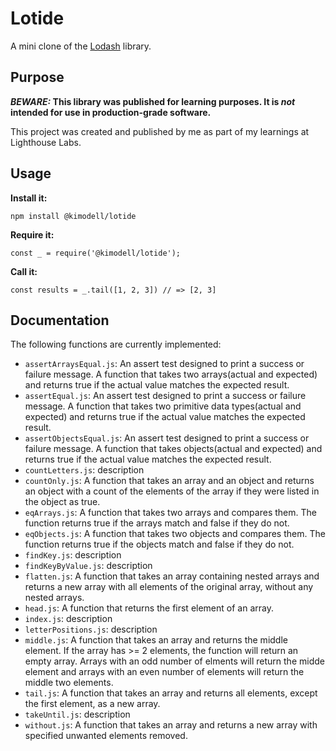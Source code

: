 # Lotide

A mini clone of the [Lodash](https://lodash.com) library.

## Purpose

**_BEWARE:_ This library was published for learning purposes. It is _not_ intended for use in production-grade software.**

This project was created and published by me as part of my learnings at Lighthouse Labs. 

## Usage

**Install it:**

`npm install @kimodell/lotide`

**Require it:**

`const _ = require('@kimodell/lotide');`

**Call it:**

`const results = _.tail([1, 2, 3]) // => [2, 3]`

## Documentation

The following functions are currently implemented:

* `assertArraysEqual.js`: An assert test designed to print a success or failure message. A function that takes two arrays(actual and expected) and returns true if the actual value matches the expected result.
* `assertEqual.js`: An assert test designed to print a success or failure message. A function that takes two primitive data types(actual and expected) and returns true if the actual value matches the expected result.
* `assertObjectsEqual.js`: An assert test designed to print a success or failure message. A function that takes objects(actual and expected) and returns true if the actual value matches the expected result.
* `countLetters.js`: description
* `countOnly.js`: A function that takes an array and an object and returns an object with a count of the elements of the array if they were listed in the object as true.
* `eqArrays.js`: A function that takes two arrays and compares them. The function returns true if the arrays match and false if they do not.
* `eqObjects.js`: A function that takes two objects and compares them. The function returns true if the objects match and false if they do not.
* `findKey.js`: description
* `findKeyByValue.js`: description
* `flatten.js`: A function that takes an array containing nested arrays and returns a new array with all elements of the original array, without any nested arrays.
* `head.js`: A function that returns the first element of an array.
* `index.js`: description
* `letterPositions.js`: description
* `middle.js`: A function that takes an array and returns the middle element. If the array has >= 2 elements, the function will return an empty array. Arrays with an odd number of elments will return the midde element and arrays with an even number of elements will return the middle two elements.
* `tail.js`: A function that takes an array and returns all elements, except the first element, as a new array.
* `takeUntil.js`: description
* `without.js`: A function that takes an array and returns a new array with specified unwanted elements removed.